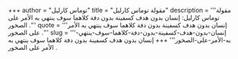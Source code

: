 +++
author = "توماس كارليل"
title = "مقولة توماس كارليل"
description = '''مقولة توماس كارليل: إنسان بدون هدف كسفينة بدون دفة كلاهما سوف ينتهي به الأمر على الصخور .'''
quote = '''إنسان بدون هدف كسفينة بدون دفة كلاهما سوف ينتهي به الأمر على الصخور .'''
slug = '''إنسان-بدون-هدف-كسفينة-بدون-دفة-كلاهما-سوف-ينتهي-به-الأمر-على-الصخور'''
+++
إنسان بدون هدف كسفينة بدون دفة كلاهما سوف ينتهي به الأمر على الصخور .
